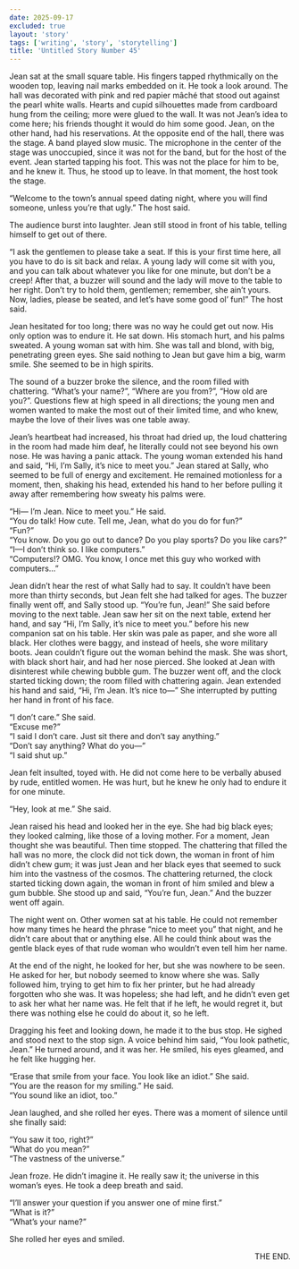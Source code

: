 ```yaml
---
date: 2025-09-17
excluded: true
layout: 'story'
tags: ['writing', 'story', 'storytelling']
title: 'Untitled Story Number 45'
---
```


Jean sat at the small square table. His fingers tapped rhythmically on the wooden top, leaving nail marks embedded on it. He took a look around. The hall was decorated with pink and red papier mâché that stood out against the pearl white walls. Hearts and cupid silhouettes made from cardboard hung from the ceiling; more were glued to the wall. It was not Jean’s idea to come here; his friends thought it would do him some good. Jean, on the other hand, had his reservations. At the opposite end of the hall, there was the stage. A band played slow music. The microphone in the center of the stage was unoccupied, since it was not for the band, but for the host of the event. Jean started tapping his foot. This was not the place for him to be, and he knew it. Thus, he stood up to leave. In that moment, the host took the stage.

“Welcome to the town’s annual speed dating night, where you will find someone, unless you’re that ugly.” The host said.

The audience burst into laughter. Jean still stood in front of his table, telling himself to get out of there.

“I ask the gentlemen to please take a seat. If this is your first time here, all you have to do is sit back and relax. A young lady will come sit with you, and you can talk about whatever you like for one minute, but don’t be a creep! After that, a buzzer will sound and the lady will move to the table to her right. Don’t try to hold them, gentlemen; remember, she ain’t yours. Now, ladies, please be seated, and let’s have some good ol’ fun!” The host said.

Jean hesitated for too long; there was no way he could get out now. His only option was to endure it. He sat down. His stomach hurt, and his palms sweated. A young woman sat with him. She was tall and blond, with big, penetrating green eyes. She said nothing to Jean but gave him a big, warm smile. She seemed to be in high spirits.

The sound of a buzzer broke the silence, and the room filled with chattering. “What’s your name?”, “Where are you from?”, “How old are you?”. Questions flew at high speed in all directions; the young men and women wanted to make the most out of their limited time, and who knew, maybe the love of their lives was one table away.

Jean’s heartbeat had increased, his throat had dried up, the loud chattering in the room had made him deaf, he literally could not see beyond his own nose. He was having a panic attack. The young woman extended his hand and said, “Hi, I’m Sally, it’s nice to meet you.” Jean stared at Sally, who seemed to be full of energy and excitement. He remained motionless for a moment, then, shaking his head, extended his hand to her before pulling it away after remembering how sweaty his palms were.

“Hi— I’m Jean. Nice to meet you.” He said.  
“You do talk! How cute. Tell me, Jean, what do you do for fun?”  
“Fun?”  
“You know. Do you go out to dance? Do you play sports? Do you like cars?”  
“I—I don’t think so. I like computers.”  
“Computers!? OMG. You know, I once met this guy who worked with computers…”

Jean didn’t hear the rest of what Sally had to say. It couldn’t have been more than thirty seconds, but Jean felt she had talked for ages. The buzzer finally went off, and Sally stood up. “You’re fun, Jean!” She said before moving to the next table. Jean saw her sit on the next table, extend her hand, and say “Hi, I’m Sally, it’s nice to meet you.” before his new companion sat on his table. Her skin was pale as paper, and she wore all black. Her clothes were baggy, and instead of heels, she wore military boots. Jean couldn’t figure out the woman behind the mask. She was short, with black short hair, and had her nose pierced. She looked at Jean with disinterest while chewing bubble gum. The buzzer went off, and the clock started ticking down; the room filled with chattering again. Jean extended his hand and said, “Hi, I’m Jean. It’s nice to—” She interrupted by putting her hand in front of his face.

“I don’t care.” She said.  
“Excuse me?”  
“I said I don’t care. Just sit there and don’t say anything.”  
“Don’t say anything? What do you—”  
“I said shut up.”

Jean felt insulted, toyed with. He did not come here to be verbally abused by rude, entitled women. He was hurt, but he knew he only had to endure it for one minute.

“Hey, look at me.” She said.

Jean raised his head and looked her in the eye. She had big black eyes; they looked calming, like those of a loving mother. For a moment, Jean thought she was beautiful. Then time stopped. The chattering that filled the hall was no more, the clock did not tick down, the woman in front of him didn’t chew gum; it was just Jean and her black eyes that seemed to suck him into the vastness of the cosmos. The chattering returned, the clock started ticking down again, the woman in front of him smiled and blew a gum bubble. She stood up and said, “You’re fun, Jean.” And the buzzer went off again.

The night went on. Other women sat at his table. He could not remember how many times he heard the phrase “nice to meet you” that night, and he didn’t care about that or anything else. All he could think about was the gentle black eyes of that rude woman who wouldn’t even tell him her name.

At the end of the night, he looked for her, but she was nowhere to be seen. He asked for her, but nobody seemed to know where she was. Sally followed him, trying to get him to fix her printer, but he had already forgotten who she was. It was hopeless; she had left, and he didn’t even get to ask her what her name was. He felt that if he left, he would regret it, but there was nothing else he could do about it, so he left.

Dragging his feet and looking down, he made it to the bus stop. He sighed and stood next to the stop sign. A voice behind him said, “You look pathetic, Jean.” He turned around, and it was her. He smiled, his eyes gleamed, and he felt like hugging her.

“Erase that smile from your face. You look like an idiot.” She said.  
“You are the reason for my smiling.” He said.  
“You sound like an idiot, too.”

Jean laughed, and she rolled her eyes. There was a moment of silence until she finally said:

“You saw it too, right?”  
“What do you mean?”  
“The vastness of the universe.”

Jean froze. He didn’t imagine it. He really saw it; the universe in this woman’s eyes. He took a deep breath and said.

“I’ll answer your question if you answer one of mine first.”  
“What is it?”  
“What’s your name?”

She rolled her eyes and smiled.

<p style="text-align:right">THE END.</p>